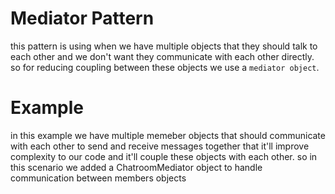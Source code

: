 # Mediator Pattern

this pattern is using when we have multiple objects that they should talk to each other and we don't want they communicate with each other directly. so for reducing coupling between these objects we use a `mediator object`.

# Example
in this example we have multiple memeber objects that should communicate with each other to send and receive messages together that it'll improve complexity to our code and it'll couple these objects with each other.
so in this scenario we added a ChatroomMediator object to handle communication between members objects